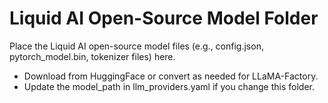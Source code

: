 # Liquid AI Open-Source Model Folder

Place the Liquid AI open-source model files (e.g., config.json, pytorch_model.bin, tokenizer files) here.

- Download from HuggingFace or convert as needed for LLaMA-Factory.
- Update the model_path in llm_providers.yaml if you change this folder. 
